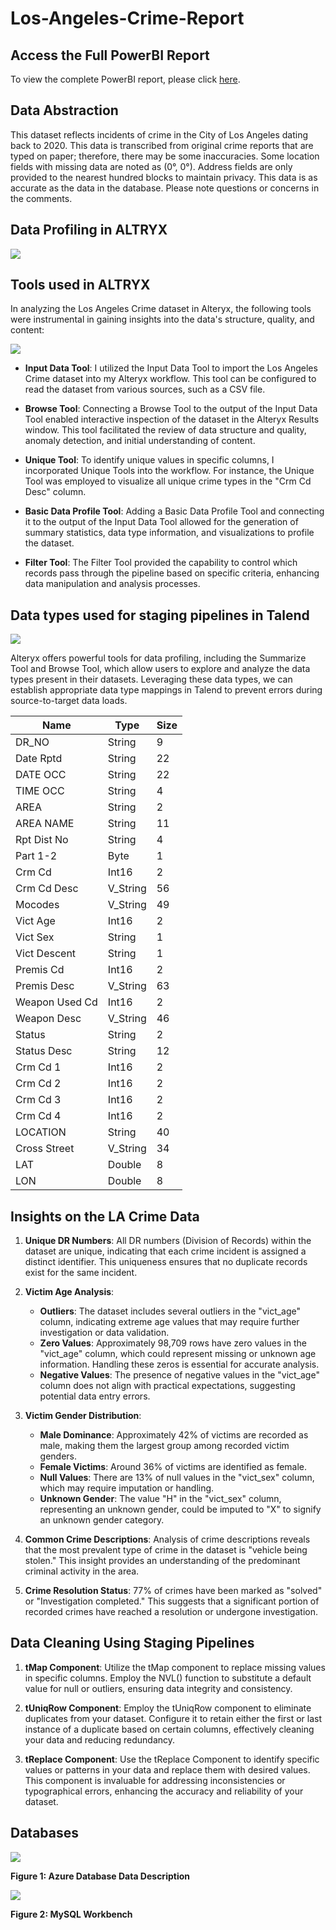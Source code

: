 # Los-Angeles-Crime-Report

## Access the Full PowerBI Report
To view the complete PowerBI report, please click [here](Final-Report.pdf).

## Data Abstraction
This dataset reflects incidents of crime in the City of Los Angeles dating back to 2020. This data is transcribed from original crime reports that are typed on paper; therefore, there may be some inaccuracies. Some location fields with missing data are noted as (0°, 0°). Address fields are only provided to the nearest hundred blocks to maintain privacy. This data is as accurate as the data in the database. Please note questions or concerns in the comments.

## Data Profiling in ALTRYX
![](DataProfiling.png)

## Tools used in ALTRYX
In analyzing the Los Angeles Crime dataset in Alteryx, the following tools were instrumental in gaining insights into the data's structure, quality, and content:

![](Altryx_workflow.png)
- **Input Data Tool**:
I utilized the Input Data Tool to import the Los Angeles Crime dataset into my Alteryx workflow. This tool can be configured to read the dataset from various sources, such as a CSV file.
   
- **Browse Tool**:
Connecting a Browse Tool to the output of the Input Data Tool enabled interactive inspection of the dataset in the Alteryx Results window. This tool facilitated the review of data structure and quality, anomaly detection, and initial understanding of content.         
- **Unique Tool**:
To identify unique values in specific columns, I incorporated Unique Tools into the workflow. For instance, the Unique Tool was employed to visualize all unique crime types in the "Crm Cd Desc" column.
- **Basic Data Profile Tool**:
Adding a Basic Data Profile Tool and connecting it to the output of the Input Data Tool allowed for the generation of summary statistics, data type information, and visualizations to profile the dataset.
- **Filter Tool**:
The Filter Tool provided the capability to control which records pass through the pipeline based on specific criteria, enhancing data manipulation and analysis processes.

## Data types used for staging pipelines in Talend

![](Talend_Pipeline.png)

Alteryx offers powerful tools for data profiling, including the Summarize Tool and Browse Tool, which allow users to explore and analyze the data types present in their datasets. Leveraging these data types, we can establish appropriate data type mappings in Talend to prevent errors during source-to-target data loads.

| Name         | Type     | Size |
|--------------|----------|------|
| DR_NO        | String   | 9    |
| Date Rptd    | String   | 22   |
| DATE OCC     | String   | 22   |
| TIME OCC     | String   | 4    |
| AREA         | String   | 2    |
| AREA NAME    | String   | 11   |
| Rpt Dist No  | String   | 4    |
| Part 1-2     | Byte     | 1    |
| Crm Cd       | Int16    | 2    |
| Crm Cd Desc  | V_String | 56   |
| Mocodes      | V_String | 49   |
| Vict Age     | Int16    | 2    |
| Vict Sex     | String   | 1    |
| Vict Descent | String   | 1    |
| Premis Cd    | Int16    | 2    |
| Premis Desc  | V_String | 63   |
| Weapon Used Cd | Int16  | 2    |
| Weapon Desc  | V_String | 46   |
| Status       | String   | 2    |
| Status Desc  | String   | 12   |
| Crm Cd 1     | Int16    | 2    |
| Crm Cd 2     | Int16    | 2    |
| Crm Cd 3     | Int16    | 2    |
| Crm Cd 4     | Int16    | 2    |
| LOCATION     | String   | 40   |
| Cross Street | V_String | 34   |
| LAT          | Double   | 8    |
| LON          | Double   | 8    |

## Insights on the LA Crime Data

1. **Unique DR Numbers**: All DR numbers (Division of Records) within the dataset are unique, indicating that each crime incident is assigned a distinct identifier. This uniqueness ensures that no duplicate records exist for the same incident.

2. **Victim Age Analysis**:
   - **Outliers**: The dataset includes several outliers in the "vict_age" column, indicating extreme age values that may require further investigation or data validation.
   - **Zero Values**: Approximately 98,709 rows have zero values in the "vict_age" column, which could represent missing or unknown age information. Handling these zeros is essential for accurate analysis.
   - **Negative Values**: The presence of negative values in the "vict_age" column does not align with practical expectations, suggesting potential data entry errors.

3. **Victim Gender Distribution**:
   - **Male Dominance**: Approximately 42% of victims are recorded as male, making them the largest group among recorded victim genders.
   - **Female Victims**: Around 36% of victims are identified as female.
   - **Null Values**: There are 13% of null values in the "vict_sex" column, which may require imputation or handling.
   - **Unknown Gender**: The value "H" in the "vict_sex" column, representing an unknown gender, could be imputed to "X" to signify an unknown gender category.

4. **Common Crime Descriptions**: Analysis of crime descriptions reveals that the most prevalent type of crime in the dataset is "vehicle being stolen." This insight provides an understanding of the predominant criminal activity in the area.

5. **Crime Resolution Status**: 77% of crimes have been marked as "solved" or "Investigation completed." This suggests that a significant portion of recorded crimes have reached a resolution or undergone investigation.
       
## Data Cleaning Using Staging Pipelines

1. **tMap Component**: Utilize the tMap component to replace missing values in specific columns. Employ the NVL() function to substitute a default value for null or outliers, ensuring data integrity and consistency.

2. **tUniqRow Component**: Employ the tUniqRow component to eliminate duplicates from your dataset. Configure it to retain either the first or last instance of a duplicate based on certain columns, effectively cleaning your data and reducing redundancy.

3. **tReplace Component**: Use the tReplace Component to identify specific values or patterns in your data and replace them with desired values. This component is invaluable for addressing inconsistencies or typographical errors, enhancing the accuracy and reliability of your dataset.

## Databases
![](Azuredatabase.png)

**Figure 1: Azure Database Data Description**

![](MySql_workbench.png)

**Figure 2: MySQL Workbench**

